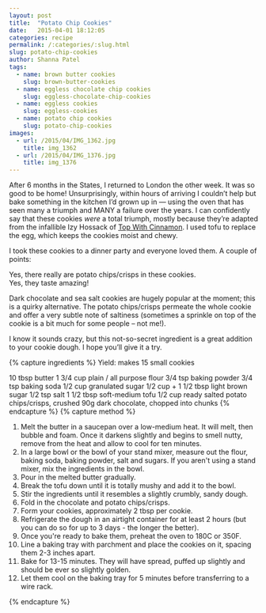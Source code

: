 ```yaml
---
layout: post
title:  "Potato Chip Cookies"
date:   2015-04-01 18:12:05
categories: recipe
permalink: /:categories/:slug.html
slug: potato-chip-cookies
author: Shanna Patel
tags: 
  - name: brown butter cookies
    slug: brown-butter-cookies
  - name: eggless chocolate chip cookies
    slug: eggless-chocolate-chip-cookies
  - name: eggless cookies
    slug: eggless-cookies
  - name: potato chip cookies
    slug: potato-chip-cookies
images: 
  - url: /2015/04/IMG_1362.jpg
    title: img_1362
  - url: /2015/04/IMG_1376.jpg
    title: img_1376
---
```

<p>After 6 months in the States, I returned to London the other week. It was so good to be home! Unsurprisingly, within hours of arriving I couldn’t help but bake something in the kitchen I’d grown up in — using the oven that has seen many a triumph and MANY a failure over the years. I can confidently say that these cookies <em>were</em> a total triumph, mostly because they’re adapted from the infallible Izy Hossack of <a href="http://www.topwithcinnamon.com/">Top With Cinnamon</a>. I used tofu to replace the egg, which keeps the cookies moist and chewy.</p>
<p>I took these cookies to a dinner party and everyone loved them. A couple of points:</p>
<p>Yes, there really are potato chips/crisps in these cookies.<br/>
Yes, they taste amazing!</p>
<p>Dark chocolate and sea salt cookies are hugely popular at the moment; this is a quirky alternative. The potato chips/crisps permeate the whole cookie and offer a very subtle note of saltiness (sometimes a sprinkle on top of the cookie is a bit much for some people – not me!).</p>
<p>I know it sounds crazy, but this not-so-secret ingredient is a great addition to your cookie dough. I hope you’ll give it a try.</p>
{% capture ingredients %}
Yield: makes 15 small cookies

10 tbsp butter
1 3/4 cup plain / all purpose flour 
3/4 tsp baking powder
3/4 tsp baking soda
1/2 cup granulated sugar
1/2 cup + 1 1/2 tbsp light brown sugar
1/2 tsp salt
1 1/2 tbsp soft-medium tofu
1/2 cup ready salted potato chips/crisps, crushed
90g dark chocolate, chopped into chunks
{% endcapture %}
{% capture method %}
<ol>
<li class="instruction" id="zlrecipe-instruction-0">Melt the butter in a saucepan over a low-medium heat. It will melt, then bubble and foam. Once it darkens slightly and begins to smell nutty, remove from the heat and allow to cool for ten minutes.</li>
<li class="instruction">In a large bowl or the bowl of your stand mixer, measure out the flour, baking soda, baking powder, salt and sugars. If you aren't using a stand mixer, mix the ingredients in the bowl.</li>
<li class="instruction">Pour in the melted butter gradually.</li>
<li class="instruction">Break the tofu down until it is totally mushy and add it to the bowl.</li>
<li class="instruction">Stir the ingredients until it resembles a slightly crumbly, sandy dough.</li>
<li class="instruction">Fold in the chocolate and potato chips/crisps.</li>
<li class="instruction">Form your cookies, approximately 2 tbsp per cookie.</li>
<li class="instruction">Refrigerate the dough in an airtight container for at least 2 hours (but you can do so for up to 3 days - the longer the better).</li>
<li class="instruction">Once you're ready to bake them, preheat the oven to 180C or 350F.</li>
<li class="instruction">Line a baking tray with parchment and place the cookies on it, spacing them 2-3 inches apart.</li>
<li class="instruction">Bake for 13-15 minutes. They will have spread, puffed up slightly and should be ever so slightly golden.</li>
<li class="instruction">Let them cool on the baking tray for 5 minutes before transferring to a wire rack.</li>
</ol>
<p class="instruction" id="zlrecipe-instruction-1"></p>
{% endcapture %}
